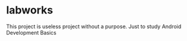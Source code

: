 # labworks

This project is useless project without a purpose. Just to study Android Development Basics
